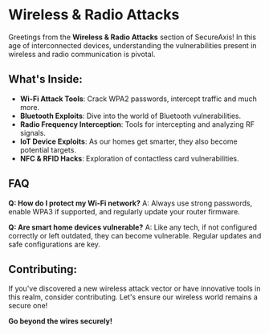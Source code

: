 # Wireless & Radio Attacks

Greetings from the **Wireless & Radio Attacks** section of SecureAxis! In this age of interconnected devices, understanding the vulnerabilities present in wireless and radio communication is pivotal.

## What's Inside:

- **Wi-Fi Attack Tools**: Crack WPA2 passwords, intercept traffic and much more.
- **Bluetooth Exploits**: Dive into the world of Bluetooth vulnerabilities.
- **Radio Frequency Interception**: Tools for intercepting and analyzing RF signals.
- **IoT Device Exploits**: As our homes get smarter, they also become potential targets.
- **NFC & RFID Hacks**: Exploration of contactless card vulnerabilities.

## FAQ

**Q: How do I protect my Wi-Fi network?**
A: Always use strong passwords, enable WPA3 if supported, and regularly update your router firmware.

**Q: Are smart home devices vulnerable?**
A: Like any tech, if not configured correctly or left outdated, they can become vulnerable. Regular updates and safe configurations are key.

## Contributing:

If you've discovered a new wireless attack vector or have innovative tools in this realm, consider contributing. Let's ensure our wireless world remains a secure one!

**Go beyond the wires securely!**
